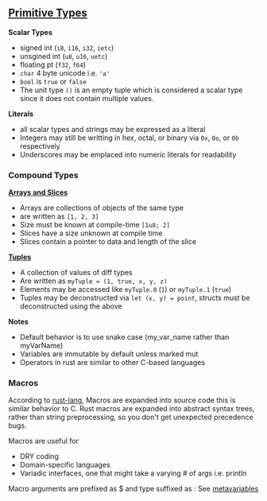 
## [Primitive Types](https://doc.rust-lang.org/stable/rust-by-example/primitives.html)
  
**Scalar Types**  	

- signed int (`i8`, `i16`, `i32`, `ietc`)
- unsgined int (`u8`, `u16`, `uetc`)
- floating pt (`f32`, `f64`)
- `char` 4 byte unicode i.e. `'a'`
- `bool` is `true` or `false`
- The unit type `()` is an empty tuple which is considered a 
scalar	type since it does not contain multiple values.

**Literals**

- all scalar types and strings may be expressed as a literal
- Integers may still be writting in hex, octal, or binary via 
`0x`, `0o`, or `0b` respectively
- Underscores may be emplaced into numeric literals for readability

	
### Compound Types

[**Arrays and Slices**](https://doc.rust-lang.org/stable/rust-by-example/primitives/array.html)

- Arrays are collections of objects of the same type
- are written as `[1, 2, 3]`
- Size must be known at compile-time `[1u8; 2]`
- Slices have a size unknown at compile time
- Slices contain a pointer to data and length of the slice


**[Tuples](https://doc.rust-lang.org/stable/rust-by-example/primitives/tuples.html)** 

- A collection of values of diff types
- Are written as `myTuple = (1, true, x, y, z)`
- Elements may be accessed like `myTuple.0` (`1`) or `myTuple.1` (`true`)
- Tuples may be deconstructed via `let (x, y) = point`, structs must be deconstructed using the above

**Notes**

- Default behavior is to use snake case (my_var_name 
rather than myVarName)
- Variables are immutable by default unless marked mut
- Operators in rust are similar to other C-based languages

### Macros
According to [rust-lang](https://doc.rust-lang.org/stable/rust-by-example/macros.html),
Macros are expanded into source code this is similar behavior to C.
Rust macros are expanded into abstract syntax trees, rather than string 
preprocessing, so you don't get unexpected precedence bugs.

Macros are useful for 
- DRY coding
- Domain-specific languages
- Variadic interfaces, one that might take a varying # of args i.e. 
println

Macro arguments are prefixed as $<identInMacro> and 
type suffixed as :<designator>
See [metavariables](https://doc.rust-lang.org/reference/macros-by-example.html)


